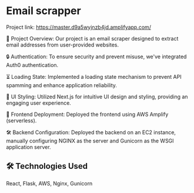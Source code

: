 
# Email scrapper

Project link: https://master.d9a5wyjnzb4jd.amplifyapp.com/

📧 Project Overview: Our project is an email scraper designed to extract email addresses from user-provided websites.

🔒 Authentication: To ensure security and prevent misuse, we've integrated Auth0 authentication.

⏳ Loading State: Implemented a loading state mechanism to prevent API spamming and enhance application reliability.

🎨 UI Styling: Utilized Next.js for intuitive UI design and styling, providing an engaging user experience.

🚀 Frontend Deployment: Deployed the frontend using AWS Amplify (serverless).

🛠️ Backend Configuration: Deployed the backend on an EC2 instance, manually configuring NGINX as the server and Gunicorn as the WSGI application server.


## 🛠 Technologies Used
React, Flask, AWS, Nginx, Gunicorn 

